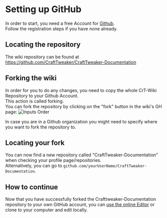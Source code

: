 # Setting up GitHub

In order to start, you need a free Account for [Github](https://github.com).  
Follow the registration steps if you have none already.

## Locating the repository
The wiki repository can be found at <https://github.com/CraftTweaker/CraftTweaker-Documentation>

## Forking the wiki
In order for you to do any changes, you need to copy the whole CrT-Wiki Repository to your Github Account.  
This action is called forking.  
You can fork the repository by clicking on the "fork" button in the wiki's GH page:
![Inputs Order](/Contribute/Assets/SetupGitHub_ForkButton.png)

In case you are in a Github organization you might need to specify where you want to fork the repository to.  


## Locating your fork
You can now find a new repository called "CraftTweaker-Documentation" when checking your profile page/repositories.  
Alternatively, you can go to `github.com/yourUserName/CraftTweaker-Documentation`.  


## How to continue
Now that you have successfully forked the Crafttweaker-Documentation repository to your own GitHub account, you can [use the online Editor](/Contribute/OnlineEditor) or clone to your computer and edit locally.